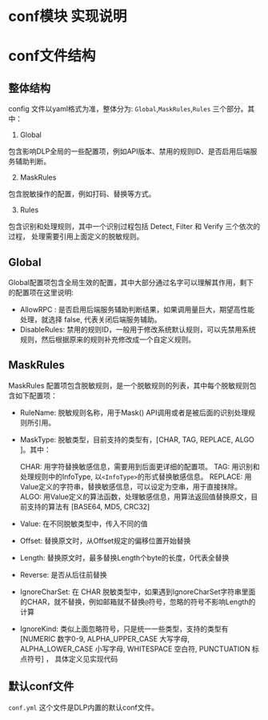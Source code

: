 # conf模块 实现说明

# conf文件结构

## 整体结构

config 文件以yaml格式为准，整体分为: `Global`,`MaskRules`,`Rules` 三个部分。其中：

1. Global

包含影响DLP全局的一些配置项，例如API版本、禁用的规则ID、是否启用后端服务辅助判断。

2. MaskRules

包含脱敏操作的配置，例如打码、替换等方式。

3. Rules

包含识别和处理规则，其中一个识别过程包括 Detect, Filter 和 Verify 三个依次的过程， 处理需要引用上面定义的脱敏规则。

## Global

Global配置项包含全局生效的配置，其中大部分通过名字可以理解其作用，剩下的配置项在这里说明:

- AllowRPC : 是否启用后端服务辅助判断结果，如果调用量巨大，期望高性能处理，就选择 false, 代表关闭后端服务辅助。
- DisableRules: 禁用的规则ID，一般用于修改系统默认规则，可以先禁用系统规则，然后根据原来的规则补充修改成一个自定义规则。

## MaskRules

MaskRules 配置项包含脱敏规则，是一个脱敏规则的列表，其中每个脱敏规则包含如下配置项：

- RuleName: 脱敏规则名称，用于Mask() API调用或者是被后面的识别处理规则所引用。
- MaskType: 脱敏类型，目前支持的类型有，[CHAR, TAG, REPLACE, ALGO ]。其中：

    CHAR: 用字符替换敏感信息，需要用到后面更详细的配置项。
    TAG: 用识别和处理规则中的InfoType, 以`<InfoType>`的形式替换敏感信息。
    REPLACE: 用Value定义的字符串，替换敏感信息，可以设定为空串，用于直接抹除。
    ALGO: 用Value定义的算法函数，处理敏感信息，用算法返回值替换原文，目前支持的算法有 [BASE64, MD5, CRC32]

- Value: 在不同脱敏类型中，传入不同的值
- Offset: 替换原文时，从Offset规定的偏移位置开始替换
- Length: 替换原文时，最多替换Length个byte的长度，0代表全替换
- Reverse: 是否从后往前替换
- IgnoreCharSet: 在 CHAR 脱敏类型中，如果遇到IgnoreCharSet字符串里面的CHAR，就不替换，例如邮箱就不替换`@`符号，忽略的符号不影响Length的计算
- IgnoreKind: 类似上面忽略符号，只是统一一些类型，支持的类型有 [NUMERIC 数字0-9, ALPHA_UPPER_CASE 大写字母, ALPHA_LOWER_CASE 小写字母, WHITESPACE 空白符, PUNCTUATION 标点符号] ， 具体定义见实现代码

## 默认conf文件

`conf.yml` 这个文件是DLP内置的默认conf文件。






